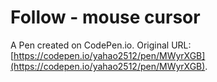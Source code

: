 # Follow - mouse cursor

A Pen created on CodePen.io. Original URL: [https://codepen.io/yahao2512/pen/MWyrXGB](https://codepen.io/yahao2512/pen/MWyrXGB).

